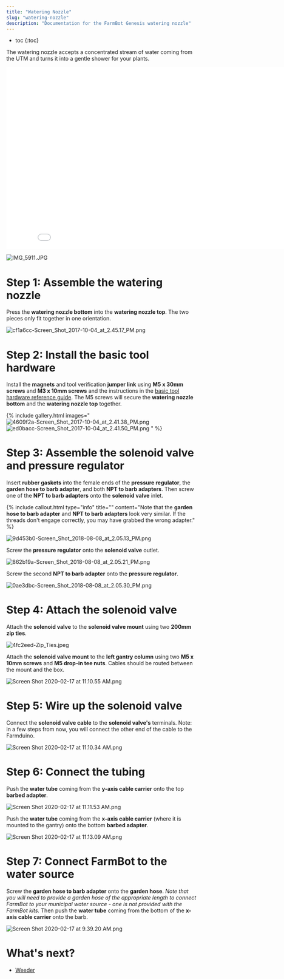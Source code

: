 ```yaml
---
title: "Watering Nozzle"
slug: "watering-nozzle"
description: "Documentation for the FarmBot Genesis watering nozzle"
---
```


* toc
{:toc}

The watering nozzle accepts a concentrated stream of water coming from the UTM and turns it into a gentle shower for your plants.

<iframe class="embedly-embed" src="//cdn.embedly.com/widgets/media.html?src=https%3A%2F%2Fwww.youtube.com%2Fembed%2Fxh7imhENpLQ%3Ffeature%3Doembed&url=http%3A%2F%2Fwww.youtube.com%2Fwatch%3Fv%3Dxh7imhENpLQ&image=https%3A%2F%2Fi.ytimg.com%2Fvi%2Fxh7imhENpLQ%2Fhqdefault.jpg&key=02466f963b9b4bb8845a05b53d3235d7&type=text%2Fhtml&schema=youtube" width="854" height="480" scrolling="no" frameborder="0" allowfullscreen></iframe>



![IMG_5911.JPG](_images/IMG_5911.JPG)

# Step 1: Assemble the watering nozzle
Press the **watering nozzle bottom** into the **watering nozzle top**. The two pieces only fit together in one orientation.

![cf1a6cc-Screen_Shot_2017-10-04_at_2.45.17_PM.png](_images/Screen_Shot_2017-10-04_at_2.45.17_PM.png)

# Step 2: Install the basic tool hardware
Install the **magnets** and tool verification **jumper link** using **M5 x 30mm screws** and **M3 x 10mm screws** and the instructions in the [basic tool hardware reference guide](../../Extras/reference/basic-tool-hardware.md). The M5 screws will secure the **watering nozzle bottom** and the **watering nozzle top** together.

{% include gallery.html images="
![4609f2a-Screen_Shot_2017-10-04_at_2.41.38_PM.png](_images/Screen_Shot_2017-10-04_at_2.41.38_PM.png)
![ed0bacc-Screen_Shot_2017-10-04_at_2.41.50_PM.png](_images/Screen_Shot_2017-10-04_at_2.41.50_PM.png)
" %}

# Step 3: Assemble the solenoid valve and pressure regulator
Insert **rubber gaskets** into the female ends of the **pressure regulator**, the **garden hose to barb adapter**, and both **NPT to barb adapters**. Then screw one of the **NPT to barb adapters** onto the **solenoid valve** inlet.

{%
include callout.html
type="info"
title=""
content="Note that the **garden hose to barb adapter** and **NPT to barb adapters** look very similar. If the threads don't engage correctly, you may have grabbed the wrong adapter."
%}



![9d453b0-Screen_Shot_2018-08-08_at_2.05.13_PM.png](_images/Screen_Shot_2018-08-08_at_2.05.13_PM.png)

Screw the **pressure regulator** onto the **solenoid valve** outlet.

![862b19a-Screen_Shot_2018-08-08_at_2.05.21_PM.png](_images/Screen_Shot_2018-08-08_at_2.05.21_PM.png)

Screw the second **NPT to barb adapter** onto the **pressure regulator**.

![0ae3dbc-Screen_Shot_2018-08-08_at_2.05.30_PM.png](_images/Screen_Shot_2018-08-08_at_2.05.30_PM.png)

# Step 4: Attach the solenoid valve
Attach the **solenoid valve** to the **solenoid valve mount** using two **200mm zip ties**.

![4fc2eed-Zip_Ties.jpeg](_images/Zip_Ties.jpeg)

Attach the **solenoid valve mount** to the **left gantry column** using two **M5 x 10mm screws** and **M5 drop-in tee nuts**. Cables should be routed between the mount and the box.

![Screen Shot 2020-02-17 at 11.10.55 AM.png](_images/Screen_Shot_2020-02-17_at_11.10.55_AM.png)



# Step 5: Wire up the solenoid valve

Connect the **solenoid valve cable** to the **solenoid valve's** terminals. Note: in a few steps from now, you will connect the other end of the cable to the Farmduino.

![Screen Shot 2020-02-17 at 11.10.34 AM.png](_images/Screen_Shot_2020-02-17_at_11.10.34_AM.png)



# Step 6: Connect the tubing

Push the **water tube** coming from the **y-axis cable carrier** onto the top **barbed adapter**.

![Screen Shot 2020-02-17 at 11.11.53 AM.png](_images/Screen_Shot_2020-02-17_at_11.11.53_AM.png)

Push the **water tube** coming from the **x-axis cable carrier** (where it is mounted to the gantry) onto the bottom **barbed adapter**.

![Screen Shot 2020-02-17 at 11.13.09 AM.png](_images/Screen_Shot_2020-02-17_at_11.13.09_AM.png)



# Step 7: Connect FarmBot to the water source

Screw the **garden hose to barb adapter** onto the **garden hose**. *Note that you will need to provide a garden hose of the appropriate length to connect FarmBot to your municipal water source - one is not provided with the FarmBot kits.* Then push the **water tube** coming from the bottom of the **x-axis cable carrier** onto the barb.

![Screen Shot 2020-02-17 at 9.39.20 AM.png](_images/Screen_Shot_2020-02-17_at_9.39.20_AM.png)


# What's next?

 * [Weeder](weeder.md)

